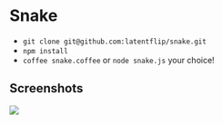 # Snake

* `git clone git@github.com:latentflip/snake.git`
* `npm install`
* `coffee snake.coffee` or `node snake.js` your choice!

## Screenshots

![](https://api.monosnap.com/image/download?id=dU64GezPnqkDx7SJECUBWqvvQ)
